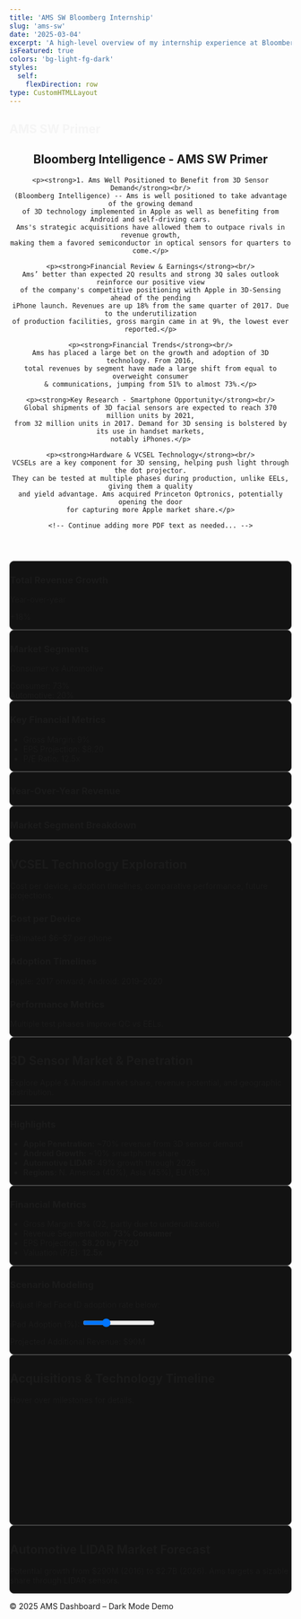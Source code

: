 ```yaml
---
title: 'AMS SW Bloomberg Internship'
slug: 'ams-sw'
date: '2025-03-04'
excerpt: 'A high-level overview of my internship experience at Bloomberg with AMS SW.'
isFeatured: true
colors: 'bg-light-fg-dark'
styles:
  self:
    flexDirection: row
type: CustomHTMLLayout
---
```


<!DOCTYPE html>
<html lang="en" class="scroll-smooth">
<head>
  <meta charset="UTF-8" />
  <meta name="viewport" content="width=device-width, initial-scale=1.0"/>
  <title>AMS SW Primer Dashboard</title>
  
  <!-- Tailwind CSS (CDN) -->
  <script src="https://cdn.tailwindcss.com"></script>
  <!-- Chart.js (CDN) -->
  <script src="https://cdn.jsdelivr.net/npm/chart.js"></script>
  <!-- D3.js (CDN) -->
  <script src="https://d3js.org/d3.v7.min.js"></script>
  <!-- Anime.js (CDN) -->
  <script src="https://cdnjs.cloudflare.com/ajax/libs/animejs/3.2.1/anime.min.js"></script>

  <!-- Import fonts and define a dark grayscale color palette -->
  <link rel="preconnect" href="https://fonts.googleapis.com" />
  <link rel="preconnect" href="https://fonts.gstatic.com" crossorigin />
  <link
    href="https://fonts.googleapis.com/css2?family=Inter:wght@300;400;600;700&display=swap"
    rel="stylesheet"
  />
  <style>
    :root {
      /* You can tweak these values to match exactly the shades in your attached image. */
      --bg-main: #000000;          /* darkest background */
      --bg-card: #121212;          /* slightly lighter card background */
      --bg-card-alt: #1A1A1A;      /* optional alternate background */
      --text-primary: #f5f5f5;     /* near-white text */
      --text-secondary: #aaaaaa;   /* lighter gray text */
      --accent-gray: #444444;      /* accent lines, borders, etc. */
    }

    body {
      font-family: 'Inter', sans-serif;
      background-color: var(--bg-main);
      color: var(--text-primary);
      margin: 0;
      padding: 0;
    }
    .card {
      background-color: var(--bg-card);
      border: 1px solid var(--accent-gray);
      border-radius: 0.5rem;
    }
    .chart-container {
      background-color: var(--bg-card);
      border: 1px solid var(--accent-gray);
      border-radius: 0.5rem;
    }
    .timeline-container {
      background-color: var(--bg-card);
      border: 1px solid var(--accent-gray);
      border-radius: 0.5rem;
    }
    .tooltip-box {
      background: rgba(0,0,0,0.8);
      color: #fff;
    }
    a {
      color: var(--text-secondary);
    }
    .heading-text {
      color: var(--text-primary);
    }

  </style>
</head>

<body class="min-h-screen">

<!-- TOP NAV -->
<nav class="w-full fixed top-0 left-0 z-50 border-b border-gray-700">
  <div class="max-w-7xl mx-auto px-4 py-4 flex justify-between items-center">
    <h1 class="text-2xl font-extrabold heading-text">AMS SW Primer</h1>
  </div>
</nav>

<!-- PDF CONTENT SECTION -->
<header class="pt-24 pb-12 px-4 max-w-5xl mx-auto">
  <!-- Example partial content from the Bloomberg Internship AMS SW Presentation PDF;
       you can paste as much of the text here as you wish. -->
  <article class="space-y-6 leading-relaxed text-base text-gray-300">
    <h2 class="text-3xl font-bold mb-2">Bloomberg Intelligence - AMS SW Primer</h2>
    
    <p><strong>1. Ams Well Positioned to Benefit from 3D Sensor Demand</strong><br/>
    (Bloomberg Intelligence) -- Ams is well positioned to take advantage of the growing demand
    of 3D technology implemented in Apple as well as benefiting from Android and self-driving cars.
    Ams's strategic acquisitions have allowed them to outpace rivals in revenue growth,
    making them a favored semiconductor in optical sensors for quarters to come.</p>

    <p><strong>Financial Review & Earnings</strong><br/>
    Ams’ better than expected 2Q results and strong 3Q sales outlook reinforce our positive view
    of the company's competitive positioning with Apple in 3D-Sensing ahead of the pending
    iPhone launch. Revenues are up 18% from the same quarter of 2017. Due to the underutilization
    of production facilities, gross margin came in at 9%, the lowest ever reported.</p>

    <p><strong>Financial Trends</strong><br/>
    Ams has placed a large bet on the growth and adoption of 3D technology. From 2016,
    total revenues by segment have made a large shift from equal to overweight consumer
    & communications, jumping from 51% to almost 73%.</p>

    <p><strong>Key Research - Smartphone Opportunity</strong><br/>
    Global shipments of 3D facial sensors are expected to reach 370 million units by 2021,
    from 32 million units in 2017. Demand for 3D sensing is bolstered by its use in handset markets,
    notably iPhones.</p>

    <p><strong>Hardware & VCSEL Technology</strong><br/>
    VCSELs are a key component for 3D sensing, helping push light through the dot projector.
    They can be tested at multiple phases during production, unlike EELs, giving them a quality
    and yield advantage. Ams acquired Princeton Optronics, potentially opening the door
    for capturing more Apple market share.</p>

    <!-- Continue adding more PDF text as needed... -->

  </article>
</header>

<!-- DASHBOARD STARTS HERE -->
<!-- SUMMARY CARDS SECTION -->
<section class="max-w-7xl mx-auto px-4 mb-12 grid grid-cols-1 md:grid-cols-3 gap-6">
  <!-- Card 1: Total Revenue Growth -->
  <div class="card p-6">
    <h3 class="text-xl font-bold mb-2">Total Revenue Growth</h3>
    <p class="text-sm mb-4 text-gray-400">Year-over-year</p>
    <p class="text-4xl font-extrabold text-green-400" id="revenueGrowthValue">+18%</p>
  </div>
  <!-- Card 2: Market Segment Breakdown -->
  <div class="card p-6">
    <h3 class="text-xl font-bold mb-2">Market Segments</h3>
    <p class="text-sm mb-4 text-gray-400">Consumer vs Automotive</p>
    <div class="flex items-center space-x-2">
      <span class="text-gray-300 font-semibold">Consumer:</span>
      <span class="text-xl" id="consumerSegmentValue">73%</span>
    </div>
    <div class="flex items-center space-x-2">
      <span class="text-gray-300 font-semibold">Automotive:</span>
      <span class="text-xl" id="autoSegmentValue">20%</span>
    </div>
  </div>
  <!-- Card 3: Key Financial Metrics -->
  <div class="card p-6">
    <h3 class="text-xl font-bold mb-2">Key Financial Metrics</h3>
    <ul class="list-disc list-inside text-gray-300">
      <li>Gross Margin: <span id="grossMarginValue">9%</span></li>
      <li>EPS Projection: <span id="epsValue">$8.20</span></li>
      <li>P/E Ratio: <span id="peValue">12.5x</span></li>
    </ul>
  </div>
</section>

<!-- YEAR-OVER-YEAR CHART & MARKET BREAKDOWN -->
<section class="max-w-7xl mx-auto px-4 mb-12">
  <div class="grid md:grid-cols-2 gap-6">
    <!-- YOY Comparison Chart -->
    <div class="chart-container p-4">
      <h3 class="text-lg font-semibold mb-4">Year-Over-Year Revenue</h3>
      <canvas id="yoyChart" class="w-full h-64"></canvas>
    </div>
    <!-- Market Breakdown Chart -->
    <div class="chart-container p-4">
      <h3 class="text-lg font-semibold mb-4">Market Segment Breakdown</h3>
      <canvas id="marketChart" class="w-full h-64"></canvas>
    </div>
  </div>
</section>

<!-- VCSEL TECHNOLOGY EXPLORATION -->
<section class="max-w-7xl mx-auto px-4 mb-12">
  <div class="card p-6">
    <h2 class="text-2xl font-bold mb-4">VCSEL Technology Exploration</h2>
    <p class="text-gray-300 mb-6">Cost per device, adoption timelines, comparative performance, future projections.</p>
    <div class="grid md:grid-cols-3 gap-4">
      <!-- Cost per Device -->
      <div class="border border-gray-600 p-4 rounded">
        <h3 class="text-lg font-semibold mb-1">Cost per Device</h3>
        <p class="text-sm text-gray-400">Estimated $6–$7 per phone</p>
      </div>
      <!-- Adoption Timelines -->
      <div class="border border-gray-600 p-4 rounded">
        <h3 class="text-lg font-semibold mb-1">Adoption Timelines</h3>
        <p class="text-sm text-gray-400">Apple: 2017 onward; Android: 2019–2020</p>
      </div>
      <!-- Performance Metrics -->
      <div class="border border-gray-600 p-4 rounded">
        <h3 class="text-lg font-semibold mb-1">Performance Metrics</h3>
        <p class="text-sm text-gray-400">Multiple test phases improve QC vs EELs.</p>
      </div>
    </div>
  </div>
</section>

<!-- MULTIDIMENSIONAL DATA (3D Sensor Market Growth, Apple vs Android) -->
<section class="max-w-7xl mx-auto px-4 mb-12">
  <div class="card p-6">
    <h2 class="text-2xl font-bold mb-4">3D Sensor Market & Penetration</h2>
    <p class="mb-6 text-gray-300">Explore Apple & Android market share, revenue potential, and geographic distribution.</p>
    <div class="grid md:grid-cols-2 gap-6">
      <div class="chart-container p-2">
        <canvas id="sensorMarketChart" class="w-full h-64"></canvas>
      </div>
      <div>
        <h3 class="text-xl font-semibold mb-2">Highlights</h3>
        <ul class="list-disc list-inside text-gray-300">
          <li><strong>Apple Penetration:</strong> ~70% revenue from 3D sensor demand</li>
          <li><strong>Android Growth:</strong> ~10% smartphone share</li>
          <li><strong>Automotive LIDAR:</strong> 49% growth through 2026</li>
          <li><strong>Regions:</strong> N. America (40%), Asia (45%), EU (15%)</li>
        </ul>
      </div>
    </div>
  </div>
</section>

<!-- FINANCIAL METRICS DASHBOARD -->
<section class="max-w-7xl mx-auto px-4 mb-12 grid md:grid-cols-2 gap-6">
  <div class="card p-6">
    <h3 class="text-xl font-bold mb-4">Financial Metrics</h3>
    <ul class="list-disc list-inside text-gray-300">
      <li>Gross Margin: <strong>9%</strong> (Q2, partly due to underutilization)</li>
      <li>Revenue Segmentation: <strong>73% Consumer</strong></li>
      <li>EPS Projection: <strong>$8.20 by FY20</strong></li>
      <li>Valuation (P/E): <strong>12.5x</strong></li>
    </ul>
  </div>
  <div class="card p-6">
    <h3 class="text-xl font-bold mb-4">Scenario Modeling</h3>
    <p class="text-sm text-gray-400 mb-4">Adjust iPad Face ID adoption rate below:</p>
    <div class="flex items-center mb-4">
      <label for="ipadAdoption" class="mr-2 text-sm text-gray-300">iPad Adoption (%):</label>
      <input id="ipadAdoption" type="range" min="0" max="100" value="30" class="flex-1" />
    </div>
    <p class="text-sm text-gray-300">
      Projected Additional Revenue: 
      <span id="ipadAdoptionValue" class="font-bold text-green-400">$90M</span>
    </p>
  </div>
</section>

<!-- ANIMATED TIMELINE (ACQUISITIONS) -->
<section class="max-w-7xl mx-auto px-4 mb-12">
  <div class="timeline-container p-6 relative">
    <h2 class="text-2xl font-bold mb-4">Acquisitions & Technology Timeline</h2>
    <p class="text-gray-400 mb-6">Hover over milestones for details.</p>
    <svg id="timelineSVG" width="100%" height="200"></svg>
    <div class="tooltip-box" id="tooltipBox" style="opacity:0; position:absolute;"></div>
  </div>
</section>

<!-- AUTOMOTIVE LIDAR FORECAST -->
<section class="max-w-7xl mx-auto px-4 mb-20">
  <div class="card p-6">
    <h2 class="text-2xl font-bold mb-4">Automotive LIDAR Market Forecast</h2>
    <div class="grid md:grid-cols-2 gap-6">
      <div>
        <p class="mb-6 text-gray-300">
          Potential growth from $290M (2016) to $2.7B (2026). Ams targets a sizable share through LIDAR sensors.
        </p>
      </div>
      <div>
        <canvas id="lidarChart" class="w-full h-64"></canvas>
      </div>
    </div>
  </div>
</section>

<!-- FOOTER -->
<footer class="text-center text-gray-500 py-6 border-t border-gray-700">
  <p>© 2025 AMS Dashboard – Dark Mode Demo</p>
</footer>

<script>
  /****************************************
   * CHART.JS EXAMPLES
   ****************************************/
  // YOY Revenue Chart
  const yoyCtx = document.getElementById('yoyChart').getContext('2d');
  new Chart(yoyCtx, {
    type: 'bar',
    data: {
      labels: ['2016', '2017', '2018', '2019', '2020'],
      datasets: [{
        label: 'Revenue (Millions USD)',
        data: [180, 220, 252.8, 350, 450],
        backgroundColor: 'rgba(34, 197, 94, 0.8)', // green
      }]
    },
    options: { responsive: true, scales: { y: { beginAtZero: true } } }
  });

  // Market Breakdown Pie
  const marketCtx = document.getElementById('marketChart').getContext('2d');
  new Chart(marketCtx, {
    type: 'pie',
    data: {
      labels: ['Consumer & Comm.', 'Automotive', 'Other'],
      datasets: [{
        data: [73, 20, 7],
        backgroundColor: [
          'rgba(148, 163, 184, 0.8)',
          'rgba(75, 85, 99, 0.8)',
          'rgba(156, 163, 175, 0.8)'
        ],
        hoverOffset: 4
      }]
    },
    options: { responsive: true }
  });

  // 3D Sensor Market Growth
  const sensorCtx = document.getElementById('sensorMarketChart').getContext('2d');
  new Chart(sensorCtx, {
    type: 'line',
    data: {
      labels: ['2017', '2018', '2019', '2020', '2021'],
      datasets: [{
        label: '3D Sensor Shipments (Millions)',
        data: [32, 120, 220, 300, 370],
        borderColor: 'rgba(147, 51, 234, 1)',
        backgroundColor: 'rgba(147, 51, 234, 0.2)',
        fill: true,
        tension: 0.2
      }]
    },
    options: { responsive: true, scales: { y: { beginAtZero: true } } }
  });

  // Automotive LIDAR Forecast
  const lidarCtx = document.getElementById('lidarChart').getContext('2d');
  new Chart(lidarCtx, {
    type: 'line',
    data: {
      labels: ['2016', '2018', '2020', '2022', '2024', '2026'],
      datasets: [{
        label: 'Automotive LIDAR (Millions USD)',
        data: [290, 500, 900, 1500, 2200, 2700],
        borderColor: 'rgba(239, 68, 68, 1)',
        backgroundColor: 'rgba(239, 68, 68, 0.2)',
        fill: true,
        tension: 0.2
      }]
    },
    options: { responsive: true }
  });

  /****************************************
   * SCENARIO MODELING
   ****************************************/
  const ipadAdoptionSlider = document.getElementById('ipadAdoption');
  const ipadAdoptionValue = document.getElementById('ipadAdoptionValue');
  ipadAdoptionSlider.addEventListener('input', (e) => {
    // Simple example calculation
    const val = parseInt(e.target.value, 10);
    const addedRevenue = Math.round(val * 3); 
    ipadAdoptionValue.textContent = `$${addedRevenue}M`;
  });

  /****************************************
   * ANIMATED TIMELINE USING D3 + Anime.js
   ****************************************/
  const timelineWidth = document.getElementById('timelineSVG').clientWidth;
  const timelineHeight = 200;
  const timelineData = [
    { year: 2016, event: 'Heptagon Acquisition', info: 'High-end optical packaging' },
    { year: 2017, event: 'Princeton Optronics', info: 'VCSEL technology' },
    { year: 2018, event: 'KeyLemon Acquisition', info: 'Biometric SW integration' }
  ];

  const svg = d3.select('#timelineSVG')
    .attr('width', timelineWidth)
    .attr('height', timelineHeight);

  const xScale = d3.scaleLinear()
    .domain([2016, 2018])
    .range([50, timelineWidth - 50]);

  // Base line
  svg.append('line')
    .attr('x1', xScale(2016))
    .attr('y1', timelineHeight / 2)
    .attr('x2', xScale(2018))
    .attr('y2', timelineHeight / 2)
    .attr('stroke', '#666')
    .attr('stroke-width', 2);

  const tooltipBox = document.getElementById('tooltipBox');

  // Circles
  svg.selectAll('circle')
    .data(timelineData)
    .enter()
    .append('circle')
    .attr('cx', d => xScale(d.year))
    .attr('cy', timelineHeight / 2)
    .attr('r', 10)
    .attr('fill', '#3b82f6')
    .on('mouseover', function(e, d) {
      tooltipBox.style.left = (e.pageX + 10) + 'px';
      tooltipBox.style.top = (e.pageY - 20) + 'px';
      tooltipBox.innerHTML = `<strong>${d.year}:</strong> ${d.event}<br/>${d.info}`;
      tooltipBox.style.opacity = 1;
    })
    .on('mouseout', () => {
      tooltipBox.style.opacity = 0;
    });

  // Basic fade-in animation with Anime.js
  anime({
    targets: '#timelineSVG circle',
    opacity: [0, 1],
    translateY: [-20, 0],
    delay: anime.stagger(200),
    duration: 1000,
    easing: 'easeOutExpo'
  });
</script>
</body>
</html>
